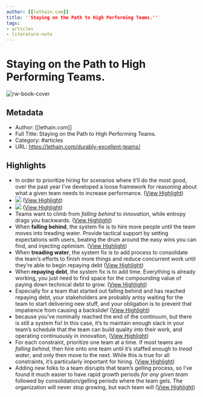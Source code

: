 ```yaml
---
author: [[lethain.com]]
title: ''Staying on the Path to High Performing Teams.''
tags: 
- articles
- literature-note
---
```

# Staying on the Path to High Performing Teams.

![rw-book-cover](https://lethain.com/static/blog/2018/durable-excellent-teams-hero.png)

## Metadata
- Author: [[lethain.com]]
- Full Title: Staying on the Path to High Performing Teams.
- Category: #articles
- URL: https://lethain.com/durably-excellent-teams/

## Highlights
- In order to prioritize hiring for scenarios where it’ll do the most good, over the past year I’ve developed a loose framework for reasoning about what a given team needs to increase performance. ([View Highlight](https://read.readwise.io/read/01grsmgzzm1ffm5m98wkj65et1))
- ![](https://lethain.com/static/blog/2018/4-stages-of-team.png) ([View Highlight](https://read.readwise.io/read/01grsmms4ybgf85f88mdwqprx6))
- ![](https://lethain.com/static/blog/2018/4-stages-of-team.png) ([View Highlight](https://read.readwise.io/read/01grsmms55c4q1kydnfkkv9ar4))
- Teams want to climb from *falling behind* to *innovation*, while entropy drags you backwards. ([View Highlight](https://read.readwise.io/read/01grsmnq0a1qhex3ha5p9na9g8))
- When **falling behind**, the system fix is to hire more people until the team moves into treading water. Provide tactical support by setting expectations with users, beating the drum around the easy wins you can find, and injecting optimism. ([View Highlight](https://read.readwise.io/read/01grsmrfp5k2mwax3kxmxcvp98))
- When **treading water**, the system fix is to add process to consolidate the team’s efforts to finish more things and reduce concurrent work until they’re able to begin repaying debt ([View Highlight](https://read.readwise.io/read/01grsmtwpjy57v1zt36q0ndh36))
- When **repaying debt**, the system fix is to add time. Everything is already working, you just need to find space for the compounding value of paying down technical debt to grow. ([View Highlight](https://read.readwise.io/read/01grsmvmeevmhhd00y5s83p1bm))
- Especially for a team that started out falling behind and has reached repaying debt, your stakeholders are probably antsy waiting for the team to start delivering new stuff, and your obligation is to prevent that impatience from causing a backslide! ([View Highlight](https://read.readwise.io/read/01grsmx19kvmyrv42nhbzz478n))
- because you’ve nominally reached the end of the continuum, but there is still a system fix! In this case, it’s to maintain enough slack in your team’s schedule that the team can build quality into their work, and operating continuously in innovation, ([View Highlight](https://read.readwise.io/read/01grsmz97jg20ac6q1vc94k2vv))
- For each constraint, prioritize one team at a time. If most teams are *falling behind*, then hire onto one team until it’s staffed enough to *tread water*, and only then move to the next. While this is true for all constraints, it’s particularly important for hiring. ([View Highlight](https://read.readwise.io/read/01grsn255qxp25fb65k3yq0vbc))
- Adding new folks to a team disrupts that team’s gelling process, so I’ve found it much easier to have rapid growth periods *for any given team* followed by consolidation/gelling periods where the team gels. The organization will never stop growing, but each team will ([View Highlight](https://read.readwise.io/read/01grsn2tw53c8t12fq0bgq8gnr))
